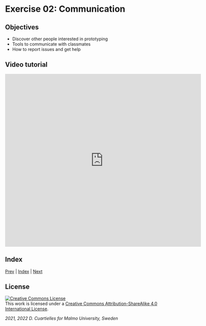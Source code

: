 
# Exercise 02: Communication

## Objectives

* Discover other people interested in prototyping
* Tools to communicate with classmates
* How to report issues and get help

## Video tutorial

<iframe src="https://player.vimeo.com/video/525794655?h=fff4e18602" width="640" height="564" frameborder="0" allow="autoplay; fullscreen" allowfullscreen></iframe>

## Index

[Prev](../01-The_kit/01-The_kit.md) |  [Index](../course_index.md) |  [Next](../03-Introduction_to_prototyping/03-Introduction_to_prototyping.md)

## License

<a rel="license" href="http://creativecommons.org/licenses/by-sa/4.0/"><img alt="Creative Commons License" style="border-width:0" src="https://i.creativecommons.org/l/by-sa/4.0/80x15.png" /></a><br />This work is licensed under a <a rel="license" href="http://creativecommons.org/licenses/by-sa/4.0/">Creative Commons Attribution-ShareAlike 4.0 International License</a>.

*2021, 2022 D. Cuartielles for Malmo University, Sweden*

